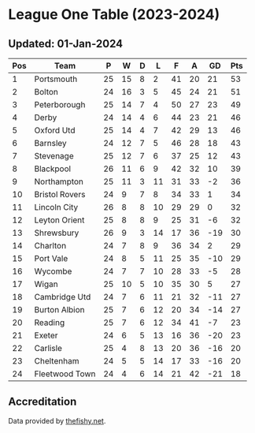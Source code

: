 # League One Table (2023-2024)
## Updated: 01-Jan-2024

| Pos | Team | P | W | D | L | F | A | GD | Pts |
| --- | --- | --- | --- | --- | --- | --- | --- | --- | --- |
| 1 | Portsmouth | 25 | 15 | 8 | 2 | 41 | 20 | 21 | 53 |
| 2 | Bolton | 24 | 16 | 3 | 5 | 45 | 24 | 21 | 51 |
| 3 | Peterborough | 25 | 14 | 7 | 4 | 50 | 27 | 23 | 49 |
| 4 | Derby | 24 | 14 | 4 | 6 | 44 | 23 | 21 | 46 |
| 5 | Oxford Utd | 25 | 14 | 4 | 7 | 42 | 29 | 13 | 46 |
| 6 | Barnsley | 24 | 12 | 7 | 5 | 46 | 28 | 18 | 43 |
| 7 | Stevenage | 25 | 12 | 7 | 6 | 37 | 25 | 12 | 43 |
| 8 | Blackpool | 26 | 11 | 6 | 9 | 42 | 32 | 10 | 39 |
| 9 | Northampton | 25 | 11 | 3 | 11 | 31 | 33 | -2 | 36 |
| 10 | Bristol Rovers | 24 | 9 | 7 | 8 | 34 | 33 | 1 | 34 |
| 11 | Lincoln City | 26 | 8 | 8 | 10 | 29 | 29 | 0 | 32 |
| 12 | Leyton Orient | 25 | 8 | 8 | 9 | 25 | 31 | -6 | 32 |
| 13 | Shrewsbury | 26 | 9 | 3 | 14 | 17 | 36 | -19 | 30 |
| 14 | Charlton | 24 | 7 | 8 | 9 | 36 | 34 | 2 | 29 |
| 15 | Port Vale | 24 | 8 | 5 | 11 | 25 | 35 | -10 | 29 |
| 16 | Wycombe | 24 | 7 | 7 | 10 | 28 | 33 | -5 | 28 |
| 17 | Wigan | 25 | 10 | 5 | 10 | 35 | 30 | 5 | 27 |
| 18 | Cambridge Utd | 24 | 7 | 6 | 11 | 21 | 32 | -11 | 27 |
| 19 | Burton Albion | 25 | 7 | 6 | 12 | 20 | 34 | -14 | 27 |
| 20 | Reading | 25 | 7 | 6 | 12 | 34 | 41 | -7 | 23 |
| 21 | Exeter | 24 | 6 | 5 | 13 | 16 | 36 | -20 | 23 |
| 22 | Carlisle | 25 | 4 | 8 | 13 | 20 | 36 | -16 | 20 |
| 23 | Cheltenham | 24 | 5 | 5 | 14 | 17 | 33 | -16 | 20 |
| 24 | Fleetwood Town | 24 | 4 | 6 | 14 | 21 | 42 | -21 | 18 |

## Accreditation 

Data provided by [thefishy.net](https://www.thefishy.net/).